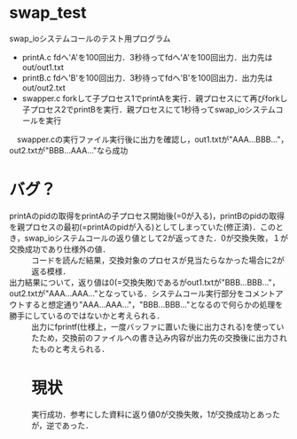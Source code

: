 # swap_test
swap_ioシステムコールのテスト用プログラム
 + printA.c fdへ'A'を100回出力．3秒待ってfdへ'A'を100回出力．出力先はout/out1.txt
 + printB.c fdへ'B'を100回出力．3秒待ってfdへ'B'を100回出力．出力先はout/out2.txt
 + swapper.c forkして子プロセス1でprintAを実行．親プロセスにて再びforkし子プロセス2でprintBを実行．親プロセスにて1秒待ってswap_ioシステムコールを実行

　swapper.cの実行ファイル実行後に出力を確認し，out1.txtが"AAA...BBB..."，out2.txtが"BBB...AAA..."なら成功
 
# バグ？
<dl>
  <dt>printAのpidの取得をprintAの子プロセス開始後(=0が入る)，printBのpidの取得を親プロセスの最初(=printAのpidが入る)としてしまっていた(修正済)．このとき，swap_ioシステムコールの返り値として2が返ってきた．0が交換失敗，１が交換成功であり仕様外の値．
  <dd> コードを読んだ結果，交換対象のプロセスが見当たらなかった場合に2が返る模様．
  <dt>出力結果について，返り値は0(=交換失敗)であるがout1.txtが"BBB...BBB..."，out2.txtが"AAA...AAA..."となっている．システムコール実行部分をコメントアウトすると想定通り"AAA...AAA..."，"BBB...BBB..."となるので何らかの処理を勝手にしているのではないかと考えられる．
 <dd>出力にfprintf(仕様上，一度バッファに置いた後に出力される)を使っていたため，交換前のファイルへの書き込み内容が出力先の交換後に出力されたものと考えられる．

# 現状
 実行成功．参考にした資料に返り値0が交換失敗，1が交換成功とあったが，逆であった．
